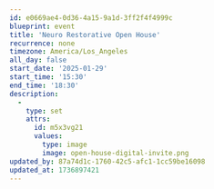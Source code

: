 ```yaml
---
id: e0669ae4-0d36-4a15-9a1d-3ff2f4f4999c
blueprint: event
title: 'Neuro Restorative Open House'
recurrence: none
timezone: America/Los_Angeles
all_day: false
start_date: '2025-01-29'
start_time: '15:30'
end_time: '18:30'
description:
  -
    type: set
    attrs:
      id: m5x3vg21
      values:
        type: image
        image: open-house-digital-invite.png
updated_by: 87a74d1c-1760-42c5-afc1-1cc59be16098
updated_at: 1736897421
---
```

